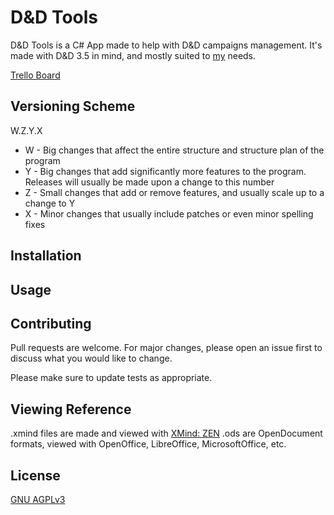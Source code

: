 # D&D Tools
D&D Tools is a C# App made to help with D&D campaigns management.
It's made with D&D 3.5 in mind, and mostly suited to [my](https://github.com/DiegoG1019/) needs.

[Trello Board](https://trello.com/b/eRDDjXdf/dd-tools)

## Versioning Scheme
W.Z.Y.X
- W - Big changes that affect the entire structure and structure plan of the program
- Y - Big changes that add significantly more features to the program. Releases will usually be made upon a change to this number
- Z - Small changes that add or remove features, and usually scale up to a change to Y
- X - Minor changes that usually include patches or even minor spelling fixes

## Installation



## Usage



## Contributing
Pull requests are welcome. For major changes, please open an issue first to discuss what you would like to change.

Please make sure to update tests as appropriate.

## Viewing Reference
.xmind files are made and viewed with [XMind: ZEN](https://www.xmind.net/zen/)
.ods are OpenDocument formats, viewed with OpenOffice, LibreOffice, MicrosoftOffice, etc.

## License
[GNU AGPLv3](https://choosealicense.com/licenses/agpl-3.0/)